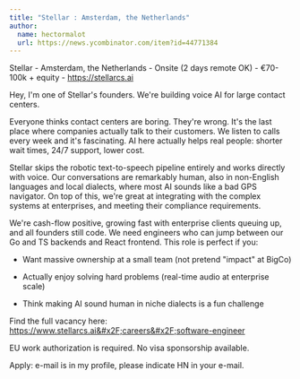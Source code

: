 ```yaml
---
title: "Stellar : Amsterdam, the Netherlands"
author:
  name: hectormalot
  url: https://news.ycombinator.com/item?id=44771384
---
```

Stellar - Amsterdam, the Netherlands - Onsite (2 days remote OK) - €70-100k + equity - <a href="https:&#x2F;&#x2F;stellarcs.ai" rel="nofollow">https:&#x2F;&#x2F;stellarcs.ai</a>

Hey, I&#x27;m one of Stellar&#x27;s founders. We&#x27;re building voice AI for large contact centers.

Everyone thinks contact centers are boring. They&#x27;re wrong. It&#x27;s the last place where companies actually talk to their customers. We listen to calls every week and it&#x27;s fascinating. AI here actually helps real people: shorter wait times, 24&#x2F;7 support, lower cost.

Stellar skips the robotic text-to-speech pipeline entirely and works directly with voice. Our conversations are remarkably human, also in non-English languages and local dialects, where most AI sounds like a bad GPS navigator. 
On top of this, we&#x27;re great at integrating with the complex systems at enterprises, and meeting their compliance requirements.

We&#x27;re cash-flow positive, growing fast with enterprise clients queuing up, and all founders still code. We need engineers who can jump between our Go and TS backends and React frontend. This role is perfect if you:

* Want massive ownership at a small team (not pretend &quot;impact&quot; at BigCo)

* Actually enjoy solving hard problems (real-time audio at enterprise scale)

* Think making AI sound human in niche dialects is a fun challenge

Find the full vacancy here: <a href="https:&#x2F;&#x2F;www.stellarcs.ai&#x2F;careers&#x2F;software-engineer" rel="nofollow">https:&#x2F;&#x2F;www.stellarcs.ai&#x2F;careers&#x2F;software-engineer</a>

EU work authorization is required. No visa sponsorship available.

Apply: e-mail is in my profile, please indicate HN in your e-mail.
<JobApplication />

